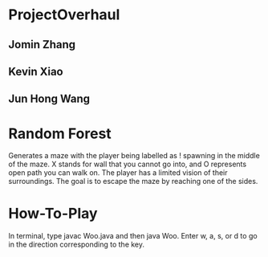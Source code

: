 # ProjectOverhaul

## Jomin Zhang
## Kevin Xiao
## Jun Hong Wang

# Random Forest

Generates a maze with the player being labelled as ! spawning in the middle of the maze. X stands for wall that you cannot go into, and O represents open path you can walk on. The player has a limited vision of their surroundings. The goal is to escape the maze by reaching one of the sides.

# How-To-Play

In terminal, type javac Woo.java and then java Woo. Enter w, a, s, or d to go in the direction corresponding to the key. 
